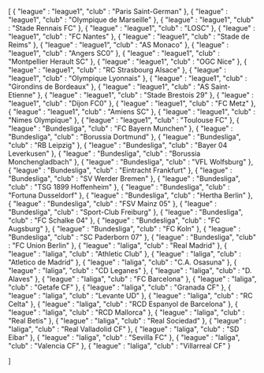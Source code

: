 [
{
  "league" : "league1",
  "club" : "Paris Saint-German"
},
{
  "league" : "league1",
  "club" : "Olympique de Marseille"
},
{
  "league" : "league1",
  "club" : "Stade Rennais FC"
},
{
  "league" : "league1",
  "club" : "LOSC"
},
{
  "league" : "league1",
  "club" : "FC Nantes"
},
{
  "league" : "league1",
  "club" : "Stade de Reims"
},
{
  "league" : "league1",
  "club" : "AS Monaco"
},
{
  "league" : "league1",
  "club" : "Angers SC0"
},
{
  "league" : "league1",
  "club" : "Montpellier Herault SC"
},
{
  "league" : "league1",
  "club" : "OGC Nice"
},
{
  "league" : "league1",
  "club" : "RC Strasbourg Alsace"
},
{
  "league" : "league1",
  "club" : "Olympique Lyonnais"
},
{
  "league" : "league1",
  "club" : "Girondins de Bordeaux"
},
{
  "league" : "league1",
  "club" : "AS Saint-Etienne"
},
{
  "league" : "league1",
  "club" : "Stade Brestois 29"
},
{
  "league" : "league1",
  "club" : "Dijon FC0"
},
{
  "league" : "league1",
  "club" : "FC Metz"
},
{
  "league" : "league1",
  "club" : "Amiens SC"
},
{
  "league" : "league1",
  "club" : "Nimes Olympique"
},
{
  "league" : "league1",
  "club" : "Toulouse FC"
},
{
  "league" : "Bundesliga",
  "club" : "FC Bayern Munchen"
},
{
  "league" : "Bundesliga",
  "club" : "Borussia Dortmund"
},
{
  "league" : "Bundesliga",
  "club" : "RB Leipzig"
},
{
  "league" : "Bundesliga",
  "club" : "Bayer 04 Leverkusen"
},
{
  "league" : "Bundesliga",
  "club" : "Borussia Monchengladbach"
},
{
  "league" : "Bundesliga",
  "club" : "VFL Wolfsburg"
},
{
  "league" : "Bundesliga",
  "club" : "Eintracht Frankfurt"
},
{
  "league" : "Bundesliga",
  "club" : "SV Werder Bremen"
},
{
  "league" : "Bundesliga",
  "club" : "TSG 1899 Hoffenheim"
},
{
  "league" : "Bundesliga",
  "club" : "Fortuna Dusseldorf"
},
{
  "league" : "Bundesliga",
  "club" : "Hertha Berlin"
},
{
  "league" : "Bundesliga",
  "club" : "FSV Mainz 05"
},
{
  "league" : "Bundesliga",
  "club" : "Sport-Club Freiburg"
},
{
  "league" : "Bundesliga",
  "club" : "FC Schalke 04"
},
{
  "league" : "Bundesliga",
  "club" : "FC Augsburg"
},
{
  "league" : "Bundesliga",
  "club" : "FC Koln"
},
{
  "league" : "Bundesliga",
  "club" : "SC Paderborn 07"
},
{
  "league" : "Bundesliga",
  "club" : "FC Union Berlin"
},
{
  "league" : "laliga",
  "club" : "Real Madrid"
},
{
  "league" : "laliga",
  "club" : "Athletic Club"
},
{
  "league" : "laliga",
  "club" : "Atletico de Madrid"
},
{
  "league" : "laliga",
  "club" : "C.A. Osasuna"
},
{
  "league" : "laliga",
  "club" : "CD Leganes"
},
{
  "league" : "laliga",
  "club" : "D. Alaves"
},
{
  "league" : "laliga",
  "club" : "FC Barcelona"
},
{
  "league" : "laliga",
  "club" : "Getafe CF"
},
{
  "league" : "laliga",
  "club" : "Granada CF"
},
{
  "league" : "laliga",
  "club" : "Levante UD"
},
{
  "league" : "laliga",
  "club" : "RC Celta"
},
{
  "league" : "laliga",
  "club" : "RCD Espanyol de Barcelona"
},
{
  "league" : "laliga",
  "club" : "RCD Mallorca"
},
{
  "league" : "laliga",
  "club" : "Real Betis"
},
{
  "league" : "laliga",
  "club" : "Real Sociedad"
},
{
  "league" : "laliga",
  "club" : "Real Valladolid CF"
},
{
  "league" : "laliga",
  "club" : "SD Eibar"
},
{
  "league" : "laliga",
  "club" : "Sevilla FC"
},
{
  "league" : "laliga",
  "club" : "Valencia CF"
},
{
  "league" : "laliga",
  "club" : "Villarreal CF"
}

]
